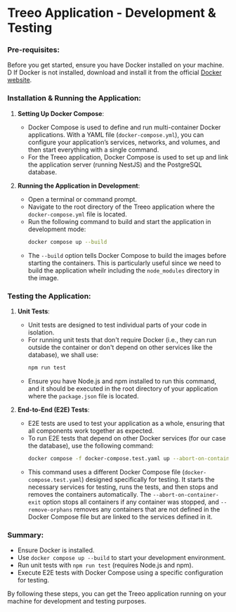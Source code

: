 # Treeo Application - Development & Testing

### Pre-requisites:

Before you get started, ensure you have Docker installed on your machine. D If Docker is not installed, download and install it from the official [Docker website](https://docs.docker.com/get-docker/).

### Installation & Running the Application:

1. **Setting Up Docker Compose**:

   - Docker Compose is used to define and run multi-container Docker applications. With a YAML file (`docker-compose.yml`), you can configure your application’s services, networks, and volumes, and then start everything with a single command.
   - For the Treeo application, Docker Compose is used to set up and link the application server (running NestJS) and the PostgreSQL database.

2. **Running the Application in Development**:
   - Open a terminal or command prompt.
   - Navigate to the root directory of the Treeo application where the `docker-compose.yml` file is located.
   - Run the following command to build and start the application in development mode:
     ```bash
     docker compose up --build
     ```
   - The `--build` option tells Docker Compose to build the images before starting the containers. This is particularly useful since we need to build the application wheilr including the `node_modules` directory in the image.

### Testing the Application:

1. **Unit Tests**:

   - Unit tests are designed to test individual parts of your code in isolation.
   - For running unit tests that don't require Docker (i.e., they can run outside the container or don't depend on other services like the database), we shall use:
     ```bash
     npm run test
     ```
   - Ensure you have Node.js and npm installed to run this command, and it should be executed in the root directory of your application where the `package.json` file is located.

2. **End-to-End (E2E) Tests**:
   - E2E tests are used to test your application as a whole, ensuring that all components work together as expected.
   - To run E2E tests that depend on other Docker services (for our case the database), use the following command:
     ```bash
     docker compose -f docker-compose.test.yaml up --abort-on-container-exit --remove-orphans
     ```
   - This command uses a different Docker Compose file (`docker-compose.test.yaml`) designed specifically for testing. It starts the necessary services for testing, runs the tests, and then stops and removes the containers automatically. The `--abort-on-container-exit` option stops all containers if any container was stopped, and `--remove-orphans` removes any containers that are not defined in the Docker Compose file but are linked to the services defined in it.

### Summary:

- Ensure Docker is installed.
- Use `docker compose up --build` to start your development environment.
- Run unit tests with `npm run test` (requires Node.js and npm).
- Execute E2E tests with Docker Compose using a specific configuration for testing.

By following these steps, you can get the Treeo application running on your machine for development and testing purposes.
